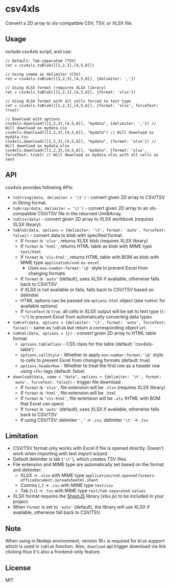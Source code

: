 # csv4xls

Convert a 2D array to xls-compatible CSV, TSV, or XLSX file.


## Usage

include csv4xls script, and use:

    // Default: Tab-separated (TSV)
    ret = csv4xls.toBlob([[1,2,3],[4,5,6]])
    
    // Using comma as delimiter (CSV)
    ret = csv4xls.toBlob([[1,2,3],[4,5,6]], {delimiter: ','})
    
    // Using XLSX format (requires XLSX library)
    ret = csv4xls.toBlob([[1,2,3],[4,5,6]], {format: 'xlsx'})
    
    // Using XLSX format with all cells forced to text type
    ret = csv4xls.toBlob([[1,2,3],[4,5,6]], {format: 'xlsx', forceText: true})
    
    // Download with options
    csv4xls.download([[1,2,3],[4,5,6]], "mydata", {delimiter: ','}) // Will download as mydata.csv
    csv4xls.download([[1,2,3],[4,5,6]], "mydata") // Will download as mydata.tsv
    csv4xls.download([[1,2,3],[4,5,6]], "mydata", {format: 'xlsx'}) // Will download as mydata.xlsx
    csv4xls.download([[1,2,3],[4,5,6]], "mydata", {format: 'xlsx', forceText: true}) // Will download as mydata.xlsx with all cells as text


## API

csv4xls provides following APIs:

 - `toString(data, delimiter = '\t')` - convert given 2D array to CSV/TSV in String format.
 - `toArray(data, delimiter = '\t')` - convert given 2D array to an xls-compatible CSV/TSV file in the returned Uint8Array.
 - `toXlsx(data)` - convert given 2D array to XLSX workbook (requires XLSX library).
 - `toBlob(data, options = {delimiter: '\t', format: 'auto', forceText: false})` - convert data to blob with specified format.
   - If `format` is `'xlsx'`, returns XLSX blob (requires XLSX library)
   - If `format` is `'html'`, returns HTML table as blob with MIME type `text/html`
   - If `format` is `'xls-html'`, returns HTML table with BOM as blob with MIME type `application/vnd.ms-excel`
     - Uses `mso-number-format:'\@'` style to prevent Excel from changing formats
   - If `format` is `'auto'` (default), uses XLSX if available, otherwise falls back to CSV/TSV
   - If XLSX is not available or fails, falls back to CSV/TSV based on delimiter
   - HTML options can be passed via `options.html` object (see `toHtml` for available options)
   - If `forceText` is `true`, all cells in XLSX output will be set to text type (`t: "s"`) to prevent Excel from automatically converting data types
 - `toHref(data, options = {delimiter: '\t', format: 'auto', forceText: false})` - same as `toBlob` but return a corresponding object url.
 - `toHtml(data, options = {})` - convert given 2D array to HTML table format.
   - `options.tableClass` - CSS class for the table (default: 'csv4xls-table')
   - `options.cellStyle` - Whether to apply `mso-number-format:'\@'` style to cells to prevent Excel from changing formats (default: true)
   - `options.headerRow` - Whether to treat the first row as a header row using `<th>` tags (default: false)
 - `download(data, name = "data", options = {delimiter: '\t', format: 'auto', forceText: false})` - trigger file download
   - If `format` is `'xlsx'`, file extension will be `.xlsx` (requires XLSX library)
   - If `format` is `'html'`, file extension will be `.html`
   - If `format` is `'xls-html'`, file extension will be `.xls` (HTML with BOM that Excel can open)
   - If `format` is `'auto'` (default), uses XLSX if available, otherwise falls back to CSV/TSV
   - If using CSV/TSV: delimiter `','` → `.csv`, delimiter `'\t'` → `.tsv`


## Limitation

- CSV/TSV format only works with Excel if file is opened directly. Doesn't work when importing with text import wizard.
- Default delimiter is tab (`'\t'`), which creates TSV files.
- File extension and MIME type are automatically set based on the format and delimiter:
  - XLSX → `.xlsx` with MIME type `application/vnd.openxmlformats-officedocument.spreadsheetml.sheet`
  - Comma (`,`) → `.csv` with MIME type `text/csv`
  - Tab (`\t`) → `.tsv` with MIME type `text/tab-separated-values`
- XLSX format requires the [SheetJS](https://sheetjs.com/) library (xlsx.js) to be included in your project.
- When `format` is set to `'auto'` (default), the library will use XLSX if available, otherwise fall back to CSV/TSV.


## Note

When using in Nodejs environment, version 18+ is required for `Blob` support which is used in `toBlob` function. Also, `download` api trigger download via link clicking thus it's also a frontend-only feature.


## License

MIT
